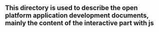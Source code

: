## This directory is used to describe the open platform application development documents, mainly the content of the interactive part with js
